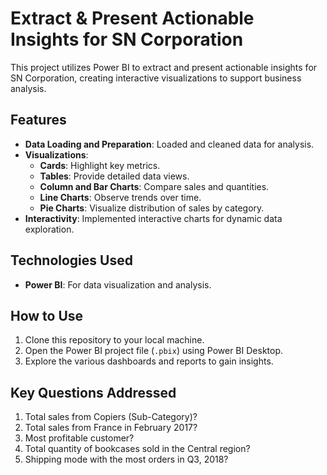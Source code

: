 # Extract & Present Actionable Insights for SN Corporation

This project utilizes Power BI to extract and present actionable insights for SN Corporation, creating interactive visualizations to support business analysis.

## Features
- **Data Loading and Preparation**: Loaded and cleaned data for analysis.
- **Visualizations**:
  - **Cards**: Highlight key metrics.
  - **Tables**: Provide detailed data views.
  - **Column and Bar Charts**: Compare sales and quantities.
  - **Line Charts**: Observe trends over time.
  - **Pie Charts**: Visualize distribution of sales by category.
- **Interactivity**: Implemented interactive charts for dynamic data exploration.

## Technologies Used
- **Power BI**: For data visualization and analysis.

## How to Use
1. Clone this repository to your local machine.
2. Open the Power BI project file (`.pbix`) using Power BI Desktop.
3. Explore the various dashboards and reports to gain insights.

## Key Questions Addressed
1. Total sales from Copiers (Sub-Category)?
2. Total sales from France in February 2017?
3. Most profitable customer?
4. Total quantity of bookcases sold in the Central region?
5. Shipping mode with the most orders in Q3, 2018?

